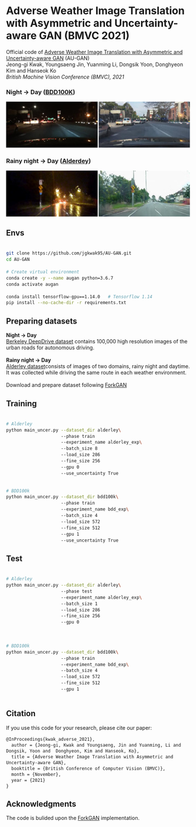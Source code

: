# Adverse Weather Image Translation with Asymmetric and Uncertainty-aware GAN (BMVC 2021)
Official code of [Adverse Weather Image Translation with Asymmetric and Uncertainty-aware GAN](https://jgkwak95.github.io/) (AU-GAN)\
Jeong-gi Kwak, Youngsaeng Jin, Yuanming Li, Dongsik Yoon, Donghyeon Kim and Hanseok Ko </br>
*British Machine Vision Conference (BMVC), 2021*
</br>

### Night &rarr; Day ([BDD100K](https://bdd-data.berkeley.edu/))
<img src="./assets/augan_bdd.png" width="800">

### Rainy night &rarr; Day ([Alderdey](https://wiki.qut.edu.au/pages/viewpage.action?pageId=181178395))
<img src="./assets/augan_alderley.png" width="800">
</br>


## **Envs**

```bash

git clone https://github.com/jgkwak95/AU-GAN.git
cd AU-GAN

# Create virtual environment
conda create -y --name augan python=3.6.7
conda activate augan

conda install tensorflow-gpu==1.14.0   # Tensorflow 1.14
pip install --no-cache-dir -r requirements.txt

```

## **Preparing datasets**

**Night &rarr; Day** </br>
[Berkeley DeepDrive dataset](https://bdd-data.berkeley.edu/) contains 100,000 high resolution images of the urban roads for autonomous driving.</br></br>
**Rainy night &rarr; Day** </br>
[Alderley dataset](https://wiki.qut.edu.au/pages/viewpage.action?pageId=181178395)consists of images of two domains,
rainy night and daytime. It was collected while driving the same route in each weather environment.</br>
</br>
Download and prepare dataset following [ForkGAN](https://github.com/zhengziqiang/ForkGAN)

## Training

```bash

# Alderley
python main_uncer.py --dataset_dir alderley\  
                     --phase train
                     --experiment_name alderley_exp\ 
                     --batch_size 8 
                     --load_size 286 
                     --fine_size 256 
                     --gpu 0 
                     --use_uncertainty True

```

```bash

# BDD100k
python main_uncer.py --dataset_dir bdd100k\  
                     --phase train
                     --experiment_name bdd_exp\ 
                     --batch_size 4 
                     --load_size 572 
                     --fine_size 512 
                     --gpu 1 
                     --use_uncertainty True

```

## Test

```bash

# Alderley
python main_uncer.py --dataset_dir alderley\  
                     --phase test
                     --experiment_name alderley_exp\ 
                     --batch_size 1 
                     --load_size 286 
                     --fine_size 256 
                     --gpu 0 
                    
```

```bash

# BDD100k
python main_uncer.py --dataset_dir bdd100k\  
                     --phase train
                     --experiment_name bdd_exp\ 
                     --batch_size 4 
                     --load_size 572 
                     --fine_size 512 
                     --gpu 1 
                    

```


## **Citation**
If you use this code for your research, please cite our paper:
```
@InProceedings{kwak_adverse_2021},
  author = {Jeong-gi, Kwak and Youngsaeng, Jin and Yuanming, Li and Dongsik, Yoon and  Donghyeon, Kim and Hanseok, Ko},
  title = {Adverse Weather Image Translation with Asymmetric and Uncertainty-aware GAN},
  booktitle = {British Conference of Computer Vision (BMVC)},
  month = {November},
  year = {2021}
}
```
## Acknowledgments
The code is bulided upon the [ForkGAN](https://www.ecva.net/papers/eccv_2020/papers_ECCV/papers/123480154.pdf) implementation.
